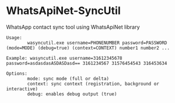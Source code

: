 WhatsApiNet-SyncUtil
====================

WhatsApp contact sync tool using WhatsApiNet library


```
Usage:
        wasyncutil.exe username=PHONENUMBER password=PASSWORD (mode=MODE) (debug=true) (context=CONTEXT) number1 number2 ...

Example: wasyncutil.exe username=31612345678 password=asdasdasASDASDasd== 3161234567 31576454543 316453634

Options:
        mode: sync mode (full or delta)
        context: sync context (registration, background or interactive)
        debug: enables debug output (true)
```
